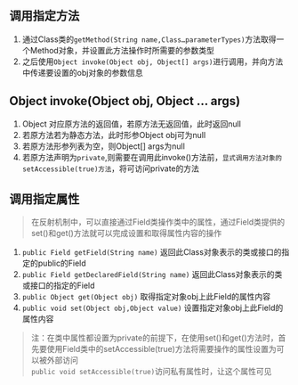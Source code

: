 ## 调用指定方法
1. 通过Class类的`getMethod(String name,Class…parameterTypes)`方法取得一个Method对象，并设置此方法操作时所需要的参数类型
2. 之后使用`Object invoke(Object obj, Object[] args)`进行调用，并向方法中传递要设置的obj对象的参数信息

## Object invoke(Object obj, Object …  args)
1. Object 对应原方法的返回值，若原方法无返回值，此时返回null
2. 若原方法若为静态方法，此时形参Object obj可为null
3. 若原方法形参列表为空，则Object[] args为null
4. 若原方法声明为`private`,则需要在调用此invoke()方法前，`显式调用方法对象的setAccessible(true)方法`，将可访问private的方法

## 调用指定属性
> 在反射机制中，可以直接通过Field类操作类中的属性，通过Field类提供的set()和get()方法就可以完成设置和取得属性内容的操作
1. `public Field getField(String name)` 返回此Class对象表示的类或接口的指定的public的Field
2. `public Field getDeclaredField(String name)` 返回此Class对象表示的类或接口的指定的Field
3. `public Object get(Object obj)` 取得指定对象obj上此Field的属性内容
4. `public void set(Object obj,Object value)` 设置指定对象obj上此Field的属性内容
> 注：在类中属性都设置为private的前提下，在使用set()和get()方法时，首先要使用Field类中的setAccessible(true)方法将需要操作的属性设置为可以被外部访问<br>
> `public void setAccessible(true)`访问私有属性时，让这个属性可见

